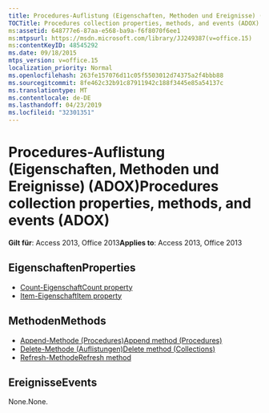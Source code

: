 ```yaml
---
title: Procedures-Auflistung (Eigenschaften, Methoden und Ereignisse) (ADOX)
TOCTitle: Procedures collection properties, methods, and events (ADOX)
ms:assetid: 648777e6-87aa-e568-ba9a-f6f8070f6ee1
ms:mtpsurl: https://msdn.microsoft.com/library/JJ249387(v=office.15)
ms:contentKeyID: 48545292
ms.date: 09/18/2015
mtps_version: v=office.15
localization_priority: Normal
ms.openlocfilehash: 263fe157076d11c05f5503012d74375a2f4bbb88
ms.sourcegitcommit: 8fe462c32b91c87911942c188f3445e85a54137c
ms.translationtype: MT
ms.contentlocale: de-DE
ms.lasthandoff: 04/23/2019
ms.locfileid: "32301351"
---
```

# <a name="procedures-collection-properties-methods-and-events-adox"></a><span data-ttu-id="c019d-102">Procedures-Auflistung (Eigenschaften, Methoden und Ereignisse) (ADOX)</span><span class="sxs-lookup"><span data-stu-id="c019d-102">Procedures collection properties, methods, and events (ADOX)</span></span>

<span data-ttu-id="c019d-103">**Gilt für**: Access 2013, Office 2013</span><span class="sxs-lookup"><span data-stu-id="c019d-103">**Applies to**: Access 2013, Office 2013</span></span>

## <a name="properties"></a><span data-ttu-id="c019d-104">Eigenschaften</span><span class="sxs-lookup"><span data-stu-id="c019d-104">Properties</span></span>

- [<span data-ttu-id="c019d-105">Count-Eigenschaft</span><span class="sxs-lookup"><span data-stu-id="c019d-105">Count property</span></span>](count-property-ado.md)
- [<span data-ttu-id="c019d-106">Item-Eigenschaft</span><span class="sxs-lookup"><span data-stu-id="c019d-106">Item property</span></span>](item-property-ado.md)

## <a name="methods"></a><span data-ttu-id="c019d-107">Methoden</span><span class="sxs-lookup"><span data-stu-id="c019d-107">Methods</span></span>

- [<span data-ttu-id="c019d-108">Append-Methode (Procedures)</span><span class="sxs-lookup"><span data-stu-id="c019d-108">Append method (Procedures)</span></span>](append-method-adox-procedures.md)
- [<span data-ttu-id="c019d-109">Delete-Methode (Auflistungen)</span><span class="sxs-lookup"><span data-stu-id="c019d-109">Delete method (Collections)</span></span>](delete-method-adox-collections.md)
- [<span data-ttu-id="c019d-110">Refresh-Methode</span><span class="sxs-lookup"><span data-stu-id="c019d-110">Refresh method</span></span>](refresh-method-ado.md)

## <a name="events"></a><span data-ttu-id="c019d-111">Ereignisse</span><span class="sxs-lookup"><span data-stu-id="c019d-111">Events</span></span>

<span data-ttu-id="c019d-112">None.</span><span class="sxs-lookup"><span data-stu-id="c019d-112">None.</span></span>

